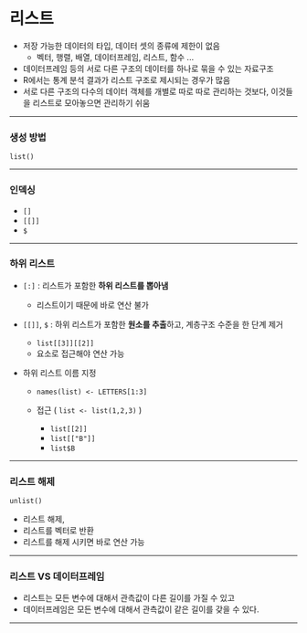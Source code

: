 # 리스트

* 저장 가능한 데이터의 타입, 데이터 셋의 종류에 제한이 없음
  * 벡터, 행렬, 배열, 데이터프레임, 리스트, 함수 ...
* 데이터프레임 등의 서로 다른 구조의 데이터를 하나로 묶을 수 있는 자료구조
* R에서는 통계 분석 결과가 리스트 구조로 제시되는 경우가 많음
* 서로 다른 구조의 다수의 데이터 객체를 개별로 따로 따로 관리하는 것보다, 이것들을 리스트로 모아놓으면 관리하기 쉬움



---



### 생성 방법

`list()`



---



### 인덱싱

* `[]` 
* `[[]]`
* `$`



---



### 하위 리스트

* `[:]` : 리스트가 포함한 **하위 리스트를 뽑아냄**
  * 리스트이기 때문에 바로 연산 불가
* `[[]]`, `$` : 하위 리스트가 포함한 **원소를 추출**하고, 계층구조 수준을 한 단계 제거
  * `list[[3]][[2]]`
  * 요소로 접근해야 연산 가능

* 하위 리스트 이름 지정

  * `names(list) <- LETTERS[1:3]`

  * 접근 ( `list <- list(1,2,3)` )

    * `list[[2]]`
    * `list[["B"]]`
    * `list$B`

    

---



### 리스트 해제

`unlist()`

* 리스트 해제,
* 리스트를 벡터로 반환
* 리스트를 해제 시키면 바로 연산 가능



---



### 리스트 VS 데이터프레임

* 리스트는 모든 변수에 대해서 관측값이 다른 길이를 가질 수 있고
* 데이터프레임은 모든 변수에 대해서 관측값이 같은 길이를 갖을 수 있다.



---

